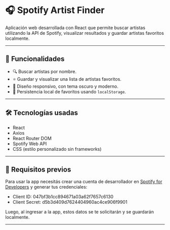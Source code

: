 # 🎧 Spotify Artist Finder

Aplicación web desarrollada con React que permite buscar artistas utilizando la API de Spotify, visualizar resultados y guardar artistas favoritos localmente.

---

## 🚀 Funcionalidades

- 🔍 Buscar artistas por nombre.
- ⭐ Guardar y visualizar una lista de artistas favoritos.
- 📱 Diseño responsivo, con tema oscuro y moderno.
- 💾 Persistencia local de favoritos usando `localStorage`.

---

## 🛠 Tecnologías usadas

- React
- Axios
- React Router DOM
- Spotify Web API
- CSS (estilo personalizado sin frameworks)

---
## 🔑 Requisitos previos

Para usar la app necesitás crear una cuenta de desarrollador en [Spotify for Developers](https://developer.spotify.com/dashboard) y generar tus credenciales:

- Client ID: 047bf3b1cc894671a03a62f7657c6130
- Client Secret: d5b3d409d7624404960ac4ce906f9901

Luego, al ingresar a la app, estos datos se te solicitarán y se guardarán localmente.

---